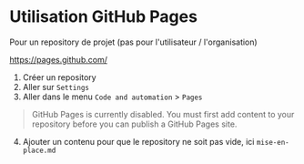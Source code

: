 # Utilisation GitHub Pages

Pour un repository de projet (pas pour l'utilisateur / l'organisation)

<https://pages.github.com/>

1. Créer un repository
2. Aller sur `Settings`
3. Aller dans le menu `Code and automation` > `Pages`

> GitHub Pages is currently disabled. You must first add content to your
> repository before you can publish a GitHub Pages site.

4. Ajouter un contenu pour que le repository ne soit pas vide, ici `mise-en-place.md`


